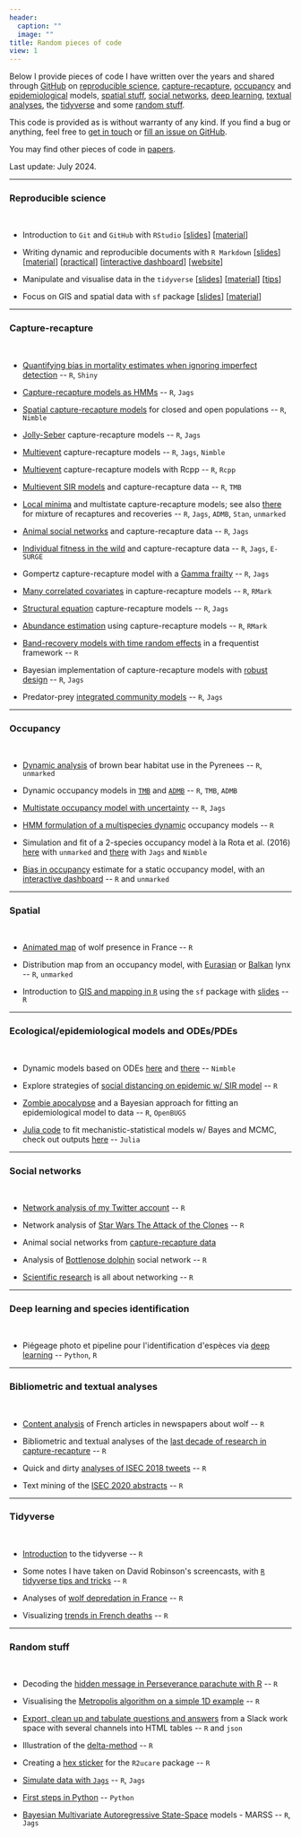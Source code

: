 ```yaml
---
header:
  caption: ""
  image: ""
title: Random pieces of code
view: 1
---
```


Below I provide pieces of code I have written over the years and shared through [GitHub](https://github.com/oliviergimenez) on [reproducible science](#reproducible-science), [capture-recapture](#capture-recapture),  [occupancy](#occupancy) and [epidemiological](#epidemiological-models-and-odes) models, [spatial stuff](#spatial), [social networks](#social-networks), [deep learning](#deep-learning-and-species-identification), [textual analyses](#bibliometric-and-textual-analyses), the [tidyverse](#tidyverse) and some [random stuff](#random-stuff).

This code is provided as is without warranty of any kind. If you find a bug or anything, feel free to [get in touch](mailto:olivier.gimenez@cefe.cnrs.fr) or [fill an issue on GitHub](https://docs.github.com/en/github/managing-your-work-on-github/creating-an-issue). 

You may find other pieces of code in [papers](https://oliviergimenez.github.io/publication/papers/).

Last update: July 2024.

<hr>

### Reproducible science

<br>

+ Introduction to `Git` and `GitHub` with `RStudio` [[slides](https://oliviergimenez.github.io/quick-intro-git-github-rstudio/#1)] [[material](https://github.com/oliviergimenez/quick-intro-git-github-rstudio)]

+ Writing dynamic and reproducible documents with `R Markdown` [[slides](https://oliviergimenez.github.io/intro_rmarkdown/#1)] [[material](https://github.com/oliviergimenez/intro_rmarkdown)] [[practical](https://github.com/oliviergimenez/intro_rmarkdown_practical)] [[interactive dashboard](https://github.com/oliviergimenez/bias_occupancy)] [[website](https://www.youtube.com/watch?v=4OUEss2XF7E&t=1s)]

+ Manipulate and visualise data in the `tidyverse` [[slides](https://oliviergimenez.github.io/intro_tidyverse/#1)] [[material](https://github.com/oliviergimenez/intro_tidyverse)] [[tips](https://oliviergimenez.github.io/tidyverse-tips/)]

+ Focus on GIS and spatial data with `sf` package [[slides](https://oliviergimenez.github.io/intro_spatialR/#1)] [[material](https://github.com/oliviergimenez/intro_spatialR)]

<hr>

### Capture-recapture

<br>

+ [Quantifying bias in mortality estimates when ignoring imperfect detection](https://github.com/oliviergimenez/bias_recovery) -- `R`, `Shiny` 

+ [Capture-recapture models as HMMs](https://github.com/oliviergimenez/IPMworkshop) -- `R`, `Jags` 

+ [Spatial capture-recapture models](https://github.com/oliviergimenez/basics_spatial_capturerecapture) for closed and open populations -- `R`, `Nimble` 

+ [Jolly-Seber](https://github.com/oliviergimenez/bayes-multistate-jollyseber) capture-recapture models -- `R`, `Jags`

+ [Multievent](https://github.com/oliviergimenez/multievent_jags_R) capture-recapture models --  `R`, `Jags`, `Nimble`

+ [Multievent](https://github.com/oliviergimenez/multieventRcpp) capture-recapture models with Rcpp --  `R`, `Rcpp`

+ [Multievent SIR models](https://github.com/oliviergimenez/sir_multievent) and capture-recapture data --  `R`, `TMB`

+ [Local minima](https://github.com/oliviergimenez/multistate_local_minima) and multistate capture-recapture models; see also [there](https://github.com/oliviergimenez/multistate_recaprecov) for mixture of recaptures and recoveries --  `R`, `Jags`, `ADMB`, `Stan`, `unmarked`

+ [Animal social networks](https://github.com/oliviergimenez/social_networks_capture_recapture) and capture-recapture data --  `R`, `Jags`
   
+ [Individual fitness in the wild](https://github.com/oliviergimenez/estim_fitness) and capture-recapture data --  `R`, `Jags`, `E-SURGE`

+ Gompertz capture-recapture model with a [Gamma frailty](https://github.com/oliviergimenez/GammaGompertzCR) --  `R`, `Jags`

+ [Many correlated covariates](https://github.com/oliviergimenez/p2cr) in capture-recapture models --  `R`, `RMark`

+  [Structural equation](https://github.com/oliviergimenez/sem_capturerecapture) capture-recapture models --  `R`, `Jags`

+ [Abundance estimation](https://github.com/oliviergimenez/abundance_estimation) using capture-recapture models --  `R`, `RMark`

+ [Band-recovery models with time random effects](https://github.com/oliviergimenez/mixed-bandrecovery-models) in a frequentist framework  --  `R`

+ Bayesian implementation of capture-recapture models with [robust design](https://github.com/oliviergimenez/bayesRD)  --  `R`, `Jags`

+ Predator-prey [integrated community models](https://github.com/oliviergimenez/predator_prey_icm) --  `R`, `Jags`

<hr>

### Occupancy

<br>

+ [Dynamic analysis](https://github.com/oliviergimenez/ursus_Pyrenees_occupancy) of brown bear habitat use in the Pyrenees --  `R`, `unmarked`

+ Dynamic occupancy models in [`TMB`](https://github.com/oliviergimenez/occupancy_TMB) and [`ADMB`](https://github.com/oliviergimenez/occupancy_in_ADMB) -- `R`, `TMB`, `ADMB`

+ [Multistate occupancy model with uncertainty](https://github.com/oliviergimenez/multistate_occupancy)  --  `R`, `Jags`

+ [HMM formulation of a multispecies dynamic](https://github.com/oliviergimenez/poaching_occupancy) occupancy models --  `R`

+ Simulation and fit of a 2-species occupancy model à la Rota et al. (2016) [here](https://github.com/oliviergimenez/2speciesoccupancy) with `unmarked` and [there](https://github.com/oliviergimenez/bayes2speciesoccupancy) with `Jags` and `Nimble`

+ [Bias in occupancy](https://github.com/oliviergimenez/bias_occupancy) estimate for a static occupancy model, with an [interactive dashboard](https://ecologicalstatistics.shinyapps.io/bias_occupancy/) -- `R` and `unmarked`

<hr>

### Spatial

<br>


+ [Animated map](https://github.com/oliviergimenez/tidytuesday/tree/master/2019/week52) of wolf presence in France --  `R`

+ Distribution map from an occupancy model, with [Eurasian](https://github.com/oliviergimenez/gis_map_occupancy) or [Balkan](https://github.com/oliviergimenez/occ_balkanlynx) lynx --  `R`, `unmarked`
   
+ Introduction to [GIS and mapping in `R`](https://github.com/oliviergimenez/intro_spatialR) using the `sf` package with [slides](https://oliviergimenez.github.io/introspatialR/) --  `R`

<hr>

### Ecological/epidemiological models and ODEs/PDEs

<br>


+ Dynamic models based on ODEs [here](https://github.com/oliviergimenez/fitODEnimble) and [there](https://github.com/oliviergimenez/ODEnimble) --  `Nimble` 

+  Explore strategies of [social distancing on epidemic w/ SIR model](https://github.com/oliviergimenez/SIRcovid19#motivation) -- `R`

+ [Zombie apocalypse](https://github.com/oliviergimenez/fitODEswithOpenBUGS) and a Bayesian approach for fitting an epidemiological model to data --  `R`, `OpenBUGS`

+  [Julia code](https://github.com/oliviergimenez/mecastat-in-julia) to fit mechanistic-statistical models w/ Bayes and MCMC, check out outputs [here](https://oliviergimenez.github.io/mecastat-in-julia/) -- `Julia`

<hr>

### Social networks

<br>

+ [Network analysis of my Twitter account](https://github.com/oliviergimenez/sna-twitter) --  `R`

+ Network analysis of [Star Wars The Attack of the Clones](https://github.com/oliviergimenez/starwars_network) --  `R`
   
+ Animal social networks from [capture-recapture data](https://github.com/oliviergimenez/social_networks_capture_recapture)

+ Analysis of [Bottlenose dolphin](https://github.com/oliviergimenez/tursiops_network_analysis) social network --  `R`

+ [Scientific research](https://github.com/oliviergimenez/phd-in-ecology-network) is all about networking --  `R`

<hr>

### Deep learning and species identification

<br>


+ Piégeage photo et pipeline pour l'identification d'espèces via [deep learning](https://github.com/oliviergimenez/DLcamtrap#pi%C3%A9geage-photo-et-pipeline-pour-lidentification-desp%C3%A8ces) -- `Python`, `R`

<hr> 

### Bibliometric and textual analyses

<br>


+ [Content analysis](https://github.com/oliviergimenez/wolf_content_analysis) of French articles in newspapers about wolf  --  `R`

+ Bibliometric and textual analyses of the [last decade of research in capture-recapture](https://github.com/oliviergimenez/appendix_capturerecapture_review) --  `R`

+ Quick and dirty [analyses of ISEC 2018 tweets](https://github.com/oliviergimenez/isec2018_tweet_analysis) --  `R`

+ Text mining of the [ISEC 2020 abstracts](https://github.com/oliviergimenez/textmining_isec2020/blob/master/textmining_isec2020abstracts.R) --  `R`


<hr>

### Tidyverse

<br>


+ [Introduction](https://github.com/oliviergimenez/intro_tidyverse#introduction-to-the-tidyverse) to the tidyverse --  `R`

+ Some notes I have taken on David Robinson's screencasts, with [`R` tidyverse tips and tricks](https://oliviergimenez.github.io/tidyverse-tips/) --  `R`

+ Analyses of [wolf depredation in France](https://github.com/oliviergimenez/analysesGeoloup) --  `R`

+ Visualizing [trends in French deaths](https://github.com/oliviergimenez/deces_coulmont) --  `R` 


<hr>

### Random stuff

<br>

+ Decoding the [hidden message in Perseverance parachute with R](https://gist.github.com/oliviergimenez/26236ed51d4d3a338637867f722992e3) -- `R`

+ Visualising the [Metropolis algorithm on a simple 1D example](https://gist.github.com/oliviergimenez/5ee33af9c8d947b72a39ed1764040bf3) -- `R`

+  [Export, clean up and tabulate questions and answers](https://gist.github.com/oliviergimenez/632f23b1bec63ffdffa8ebb139a55aed) from a Slack work space with several channels into HTML tables -- `R` and `json`

+ Illustration of the [delta-method](https://github.com/oliviergimenez/delta_method) --  `R`

+ Creating a [hex sticker](https://github.com/oliviergimenez/R2ucarehex) for the  `R2ucare` package --  `R`

+ [Simulate data with `Jags`](https://github.com/oliviergimenez/simul_with_jags)  --  `R`, `Jags`

+ [First steps in Python](https://github.com/oliviergimenez/firststepsinPython) -- `Python`

+ [Bayesian Multivariate Autoregressive State-Space](https://github.com/oliviergimenez/marss_jags) models - MARSS --  `R`, `Jags`



